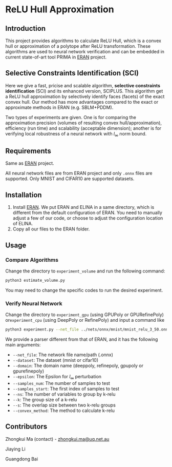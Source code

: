 # ReLU Hull Approximation

## Introduction

This project provides algorithms to calculate ReLU Hull, which is a convex hull or approximation of a polytope after ReLU transformation. These algorithms are used to neural network verification and can be embedded in current state-of-art tool PRIMA in [ERAN](https://github.com/eth-sri/eran) project.

## Selective Constraints Identification (SCI)

Here we give a fast, pricise and scalable algorithm, **selective constraints identification** (SCI) and its enhanced version, SCIPLUS. This algorithm get a ReLU hull approximation by selectively identify faces (facets) of the exact convex hull. Our method has more advantages compared to the exact or approximate methods in ERAN (e.g. SBLM+PDDM).

Two types of experiments are given. One is for comparing the approximation precision (volumes of resulting convex hull/approximation), efficiency (run time) and scalability (acceptable dimension); another is for verifying local robustness of a neural network with $l_{\infty}$ norm bound.

## Requirements

Same as [ERAN](https://github.com/eth-sri/eran) project. 

All neural network files are from ERAN project and only `.onnx` files are supported. Only MNIST and CIFAR10 are supported datasets.

## Installation

1. Install [ERAN](https://github.com/eth-sri/eran). We put ERAN and ELINA in a same directory, which is different from the default configuration of ERAN. You need to manually adjust a few of our code, or choose to adjust the configuration location of ELINA.
2. Copy all our files to the ERAN folder.

## Usage

### Compare Algorithms

Change the directory to `experiment_volume` and run the following command:

```bash
python3 estimate_volume.py
```

You may need to change the specific codes to run the desired experiment.

### Verify Neural Network

Change the directory to `experiment_gpu` (using GPUPoly or GPURefinePoly) or`experiment_cpu` (using DeepPoly or RefinePoly) and input a command like

```bash
python3 experiment.py --net_file ../nets/onnx/mnist/mnist_relu_3_50.onnx --dataset mnist --domain refinegpupoly --ns 20 --k 3 --s 1 --convex_method sci
```

We provide a parser different from that of ERAN, and it has the following main arguments:

- `--net_file`: The network file name/path (.onnx)
- `--dataset`: The dataset (mnist or cifar10)
- `--domain`: The domain name (deeppoly, refinepoly, gpupoly or gpurefinepoly)
- `--epsilon`: The Epsilon for $l_\infty$ perturbation
- `--samples_num`: The number of samples to test
- `--samples_start`: The first index of samples to test
- `--ns`: The number of variables to group by k-relu
- `--k`: The group size of a k-relu
- `--s`: The overlap size between two k-relu groups
- `--convex_method`: The method to calculate k-relu

## Contributors

Zhongkui Ma (contact) - zhongkui.ma@uq.net.au

Jiaying Li

Guangdong Bai